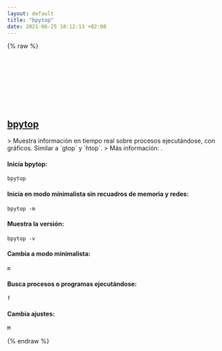 ```yaml
---
layout: default
title: "bpytop"
date: 2021-06-25 18:12:13 +02:00
---
```

{% raw %}
<h2 id="bpytop">
  <a href="/es/linux/bpytop.html">bpytop</a> <a href="#bpytop"><svg class="icon">
    <use href="/assets/images/unicode_sprite.svg#link" />
  </svg></a>
</h2>
> Muestra información en tiempo real sobre procesos ejecutándose, con gráficos. Similar a `gtop` y `htop`.
> Más información: <https://github.com/aristocratos/bpytop>.

#### Inicia bpytop:
```shell
bpytop
```
#### Inicia en modo mínimalista sin recuadros de memoria y redes:
```shell
bpytop -m
```
#### Muestra la versión:
```shell
bpytop -v
```
#### Cambia a modo minimalista:
```shell
m
```
#### Busca procesos o programas ejecutándose:
```shell
f
```
#### Cambia ajustes:
```shell
M
```
{% endraw %}